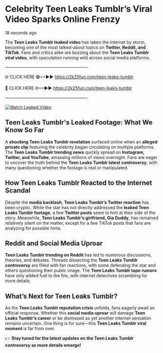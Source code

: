 # Celebrity Teen Leaks Tumblr’s Viral Video Sparks Online Frenzy

18 seconds ago

The **Teen Leaks Tumblr leaked video** has taken the internet by storm, becoming one of the most talked-about topics on **Twitter, Reddit, and TikTok**. Fans and critics alike are buzzing about the **Teen Leaks Tumblr viral video**, with speculation running wild across social media platforms.

———————————————————-

🌐 CLICK HERE 🟢==►► https://2k25fun.com/teen-leaks-tumblr

🔴 CLICK HERE 🌐==►► https://2k25fun.com/teen-leaks-tumblr

———————————————————-

[![Watch Leaked Video](https://miro.medium.com/v2/resize:fit:828/format:webp/1*cilzJN44JGOrTw9NJCrNHA.gif "Watch Leaked Video")](https://2k25fun.com/teen-leaks-tumblr)

## **Teen Leaks Tumblr's Leaked Footage: What We Know So Far**  
A **shocking Teen Leaks Tumblr revelation** surfaced online when an **alleged private clip** featuring the celebrity began circulating on multiple platforms. The **Teen Leaks Tumblr trending news** quickly spread on **Instagram, Twitter, and YouTube**, amassing millions of views overnight. Fans are eager to uncover the truth behind the **Teen Leaks Tumblr latest controversy**, with many questioning whether the footage is real or manipulated.  

## **How Teen Leaks Tumblr Reacted to the Internet Scandal**  
Despite the **media backlash**, **Teen Leaks Tumblr’s Twitter reaction** has been cryptic. While the star has not directly addressed the **leaked Teen Leaks Tumblr footage**, a few **Twitter posts** seem to hint at their side of the story. Meanwhile, **Teen Leaks Tumblr’s girlfriend, Gia Duddy**, has remained relatively silent on the matter, except for a few TikTok posts that fans are analyzing for possible hints.  

## **Reddit and Social Media Uproar**  
**Teen Leaks Tumblr trending on Reddit** has led to numerous discussions, theories, and debates. Threads dissecting the **Teen Leaks Tumblr controversy** are filled with fan reactions, with some defending the star and others questioning their public image. The **Teen Leaks Tumblr tape rumors** have only added fuel to the fire, with internet detectives scrambling for more details.  

## **What’s Next for Teen Leaks Tumblr?**  
As the **Teen Leaks Tumblr reputation crisis** unfolds, fans eagerly await an official response. Whether this **social media uproar** will damage **Teen Leaks Tumblr’s career** or be dismissed as yet another internet sensation remains uncertain. One thing is for sure—this **Teen Leaks Tumblr viral moment** is far from over.  

👉 **Stay tuned for the latest updates on the Teen Leaks Tumblr controversy as more details emerge!**  